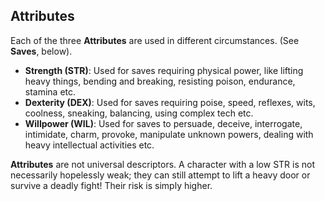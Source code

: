 ## Attributes

Each of the three **Attributes** are used in different circumstances. (See **Saves**, below).

- **Strength (STR)**: Used for saves requiring physical power, like lifting heavy things, bending and breaking, resisting poison, endurance, stamina etc.
- **Dexterity (DEX)**: Used for saves requiring poise, speed, reflexes, wits, coolness, sneaking, balancing, using complex tech etc.
- **Willpower (WIL)**: Used for saves to persuade, deceive, interrogate, intimidate, charm, provoke, manipulate unknown powers, dealing with heavy intellectual activities etc.

**Attributes** are not universal descriptors. A character with a low STR is not necessarily hopelessly weak; they can still attempt to lift a heavy door or survive a deadly fight! Their risk is simply higher.

